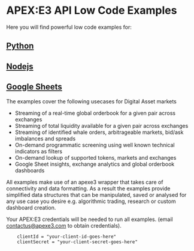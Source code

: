 # APEX:E3 API Low Code Examples

Here you will find powerful low code examples for:

## [Python](https://github.com/apexe3/apexe3-api/tree/main/examples/python)
## [Nodejs](https://github.com/apexe3/apexe3-api/tree/main/examples/nodejs)
## [Google Sheets](https://github.com/apexe3/apexe3-api/tree/main/examples/google-sheets)  

The examples cover the following usecases for Digital Asset markets

- Streaming of a real-time global orderbook for a given pair across exchanges
- Streaming of total liquidity available for a given pair across exchanges
- Streaming of identified whale orders, arbitrageable markets, bid/ask imbalances and spreads
- On-demand programmatic screening using well known technical indicators as filters
- On-demand lookup of supported tokens, markets and exchanges
- Google Sheet insights, exchange analytics and global orderbook dashboards

All examples make use of an apexe3 wrapper that takes care of connectivity and data formatting. As a result the examples provide simplified data structures that can be manipulated, saved or analysed for any use case you desire e.g. algorithmic trading, research or custom dashboard creation.

Your APEX:E3 credentials will be needed to run all examples. (email contactus@apexe3.com to obtain credentials).

```
    clientId = "your-client-id-goes-here"
    clientSecret = "your-client-secret-goes-here"
```
